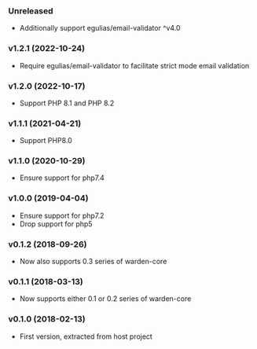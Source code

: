 ### Unreleased

* Additionally support egulias/email-validator ^v4.0

### v1.2.1 (2022-10-24)

* Require egulias/email-validator to facilitate strict mode email validation

### v1.2.0 (2022-10-17)

* Support PHP 8.1 and PHP 8.2

### v1.1.1 (2021-04-21)

* Support PHP8.0

### v1.1.0 (2020-10-29)

* Ensure support for php7.4

### v1.0.0 (2019-04-04)

* Ensure support for php7.2
* Drop support for php5

### v0.1.2 (2018-09-26)

* Now also supports 0.3 series of warden-core

### v0.1.1 (2018-03-13)

* Now supports either 0.1 or 0.2 series of warden-core

### v0.1.0 (2018-02-13)

* First version, extracted from host project
